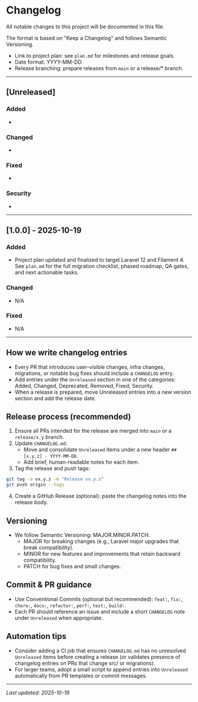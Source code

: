 # Changelog

All notable changes to this project will be documented in this file.

The format is based on "Keep a Changelog" and follows Semantic Versioning.

- Link to project plan: see `plan.md` for milestones and release goals.
- Date format: YYYY-MM-DD
- Release branching: prepare releases from `main` or a release/* branch.

---

## [Unreleased]

### Added
- 

### Changed
- 

### Fixed
- 

### Security
- 

---

## [1.0.0] - 2025-10-19
### Added
- Project plan updated and finalized to target Laravel 12 and Filament 4. See `plan.md` for the full migration checklist, phased roadmap, QA gates, and next actionable tasks.

### Changed
- N/A

### Fixed
- N/A

---

## How we write changelog entries
- Every PR that introduces user-visible changes, infra changes, migrations, or notable bug fixes should include a `CHANGELOG` entry.
- Add entries under the `Unreleased` section in one of the categories: Added, Changed, Deprecated, Removed, Fixed, Security.
- When a release is prepared, move Unreleased entries into a new version section and add the release date.

## Release process (recommended)
1. Ensure all PRs intended for the release are merged into `main` or a `release/x.y` branch.
2. Update `CHANGELOG.md`:
   - Move and consolidate `Unreleased` items under a new header `## [x.y.z] - YYYY-MM-DD`.
   - Add brief, human-readable notes for each item.
3. Tag the release and push tags:

```bash
git tag -a vx.y.z -m "Release vx.y.z"
git push origin --tags
```

4. Create a GitHub Release (optional): paste the changelog notes into the release body.

## Versioning
- We follow Semantic Versioning: MAJOR.MINOR.PATCH.
  - MAJOR for breaking changes (e.g., Laravel major upgrades that break compatibility).
  - MINOR for new features and improvements that retain backward compatibility.
  - PATCH for bug fixes and small changes.

## Commit & PR guidance
- Use Conventional Commits (optional but recommended): `feat:`, `fix:`, `chore:`, `docs:`, `refactor:`, `perf:`, `test:`, `build:`.
- Each PR should reference an issue and include a short `CHANGELOG` note under `Unreleased` when appropriate.

## Automation tips
- Consider adding a CI job that ensures `CHANGELOG.md` has no unresolved `Unreleased` items before creating a release (or validates presence of changelog entries on PRs that change src/ or migrations).
- For larger teams, adopt a small script to append entries into `Unreleased` automatically from PR templates or commit messages.

---

_Last updated: 2025-10-19_


